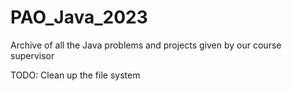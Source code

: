 # PAO_Java_2023

Archive of all the Java problems and projects given by our course supervisor

TODO: Clean up the file system
